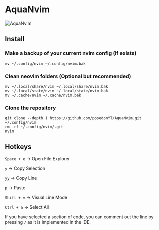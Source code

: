 # AquaNvim

![AquaNvim](https://ibb.co/wZnS4nzJ)

## Install 

### Make a backup of your current nvim config (if exists)

``` mv ~/.config/nvim ~/.config/nvim.bak ```

### Clean neovim folders (Optional but recommended)

```
mv ~/.local/share/nvim ~/.local/share/nvim.bak
mv ~/.local/state/nvim ~/.local/state/nvim.bak
mv ~/.cache/nvim ~/.cache/nvim.bak
```

### Clone the repository

```
git clone --depth 1 https://github.com/posedonYT/AquaNvim.git ~/.config/nvim
rm -rf ~/.config/nvim/.git
nvim
```

## Hotkeys

``` Space + e ``` -> Open File Explorer

``` y ``` -> Copy Selection

``` yy ``` -> Copy Line

``` p ``` -> Paste

``` Shift + v ``` -> Visual Line Mode

``` Ctrl + a ``` -> Select All

If you have selected a section of code, you can comment out the line by pressing ``` / ``` as it is implemented in the IDE.


